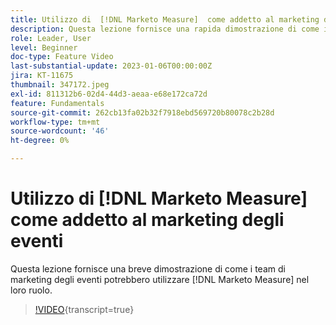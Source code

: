 ```yaml
---
title: Utilizzo di  [!DNL Marketo Measure]  come addetto al marketing degli eventi
description: Questa lezione fornisce una rapida dimostrazione di come i team di marketing degli eventi potrebbero utilizzare  [!DNL Marketo Measure]  nel loro ruolo.
role: Leader, User
level: Beginner
doc-type: Feature Video
last-substantial-update: 2023-01-06T00:00:00Z
jira: KT-11675
thumbnail: 347172.jpeg
exl-id: 811312b6-02d4-44d3-aeaa-e68e172ca72d
feature: Fundamentals
source-git-commit: 262cb13fa02b32f7918ebd569720b80078c2b28d
workflow-type: tm+mt
source-wordcount: '46'
ht-degree: 0%

---
```


# Utilizzo di [!DNL Marketo Measure] come addetto al marketing degli eventi

Questa lezione fornisce una breve dimostrazione di come i team di marketing degli eventi potrebbero utilizzare [!DNL Marketo Measure] nel loro ruolo.

>[!VIDEO](https://video.tv.adobe.com/v/3422347/?learn=on&captions=ita){transcript=true}
